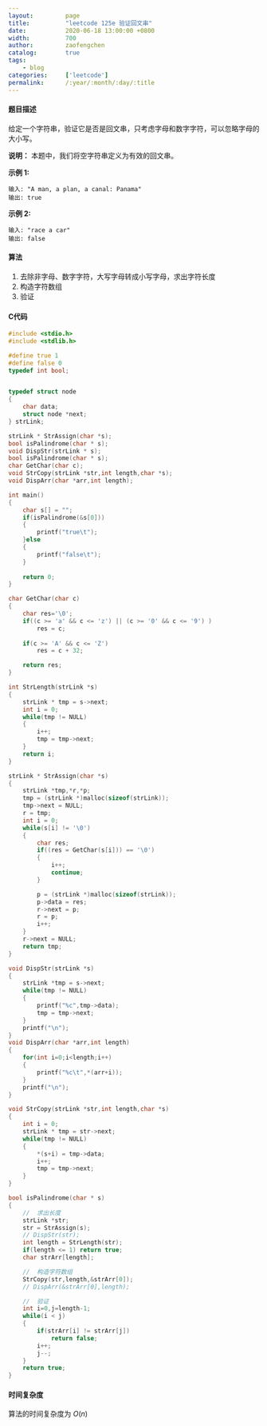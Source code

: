 ```yaml
---
layout:         page
title:          "leetcode 125e 验证回文串"
date:           2020-06-18 13:00:00 +0800
width:          700
author:         zaofengchen
catalog:        true
tags:
    - blog
categories:     ['leetcode']
permalink:      /:year/:month/:day/:title
---
```


<!-- 渲染公式 -->
<script src="{{ site.url }}/static/js/MathJax.js?config=TeX-AMS-MML_HTMLorMML" type="text/javascript"></script>
<script type="text/x-mathjax-config">
    MathJax.Hub.Config({
        tex2jax: {
        skipTags: ['script', 'noscript', 'style', 'textarea', 'pre'],
        inlineMath: [['$','$']]
        }
    });
</script>
<!-- 渲染公式 -->

#### 题目描述
给定一个字符串，验证它是否是回文串，只考虑字母和数字字符，可以忽略字母的大小写。

**说明：** 本题中，我们将空字符串定义为有效的回文串。

**示例 1:**
```
输入: "A man, a plan, a canal: Panama"
输出: true
```

**示例 2:**
```
输入: "race a car"
输出: false
```

#### 算法
1. 去除非字母、数字字符，大写字母转成小写字母，求出字符长度
2. 构造字符数组
3. 验证


#### C代码

```C
#include <stdio.h>
#include <stdlib.h>

#define true 1
#define false 0
typedef int bool;


typedef struct node
{
    char data;
    struct node *next;
} strLink;

strLink * StrAssign(char *s);
bool isPalindrome(char * s);
void DispStr(strLink * s);
bool isPalindrome(char * s);
char GetChar(char c);
void StrCopy(strLink *str,int length,char *s);
void DispArr(char *arr,int length);

int main()
{
    char s[] = "";
    if(isPalindrome(&s[0]))
    {
        printf("true\t");
    }else
    {
        printf("false\t");
    }
    
    return 0;
}

char GetChar(char c)
{
    char res='\0';
    if((c >= 'a' && c <= 'z') || (c >= '0' && c <= '9') )
        res = c;
    
    if(c >= 'A' && c <= 'Z')
        res = c + 32;

    return res;
}

int StrLength(strLink *s)
{
    strLink * tmp = s->next;
    int i = 0;
    while(tmp != NULL)
    {
        i++;
        tmp = tmp->next;
    }
    return i;
}

strLink * StrAssign(char *s)
{
    strLink *tmp,*r,*p;
    tmp = (strLink *)malloc(sizeof(strLink));
    tmp->next = NULL;
    r = tmp;
    int i = 0;
    while(s[i] != '\0')
    {
        char res;
        if((res = GetChar(s[i])) == '\0')
        {
            i++;
            continue;
        }

        p = (strLink *)malloc(sizeof(strLink));
        p->data = res;
        r->next = p;
        r = p;
        i++;
    }
    r->next = NULL;
    return tmp;
}

void DispStr(strLink *s)
{
    strLink *tmp = s->next;
    while(tmp != NULL)
    {
        printf("%c",tmp->data);
        tmp = tmp->next;
    }
    printf("\n");
}
void DispArr(char *arr,int length)
{
    for(int i=0;i<length;i++)
    {
        printf("%c\t",*(arr+i));
    }
    printf("\n");
}

void StrCopy(strLink *str,int length,char *s)
{
    int i = 0;
    strLink * tmp = str->next;
    while(tmp != NULL)
    {
        *(s+i) = tmp->data;
        i++;
        tmp = tmp->next;
    }
}

bool isPalindrome(char * s)
{
    //  求出长度
    strLink *str;
    str = StrAssign(s);
    // DispStr(str);
    int length = StrLength(str);
    if(length <= 1) return true;
    char strArr[length];

    //  构造字符数组
    StrCopy(str,length,&strArr[0]);
    // DispArr(&strArr[0],length);

    //  验证
    int i=0,j=length-1;
    while(i < j)
    {
        if(strArr[i] != strArr[j])
            return false;
        i++;
        j--;
    }
    return true;
}
```

#### 时间复杂度

算法的时间复杂度为 $O(n)$



